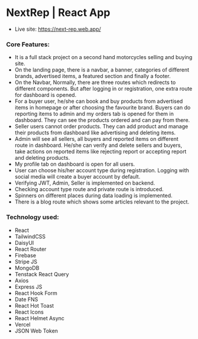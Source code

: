 # NextRep | React App

- Live site: https://next-rep.web.app/

### Core Features:
- It is a full stack project on a second hand motorcycles selling and buying site.
- On the landing page, there is a navbar, a banner, categories of different brands, advertised items, a featured section and finally a footer.
- On the Navbar, Normally, there are three routes which redirects to different components. But after logging in or registration, one extra route for dashboard is opened.
- For a buyer user, he/she can book and buy products from advertised items in homepage or after choosing the favourite brand. Buyers can do reporting items to admin and my orders tab is opened for them in dashboard. They can see the products ordered and can pay from there.
- Seller users cannot order products. They can add product and manage their products from dashboard like advertising and deleting items.
- Admin will see all sellers, all buyers and reported items on different route in dashboard. He/she can verify and delete sellers and buyers, take actions on reported items like rejecting report or accepting report and deleting products.
- My profile tab on dashboard is open for all users.
- User can choose his/her account type during registration. Logging with social media will create a buyer account by default.
- Verifying JWT, Admin, Seller is implemented on backend.
- Checking account type route and private route is introduced.
- Spinners on different places during data loading is implemented.
- There is a blog route which shows some articles relevant to the project.
### Technology used:
- React
- TailwindCSS
- DaisyUI
- React Router
- Firebase
- Stripe JS
- MongoDB
- Tenstack React Query
- Axios
- Express JS
- React Hook Form
- Date FNS
- React Hot Toast
- React Icons
- React Helmet Async
- Vercel
- JSON Web Token